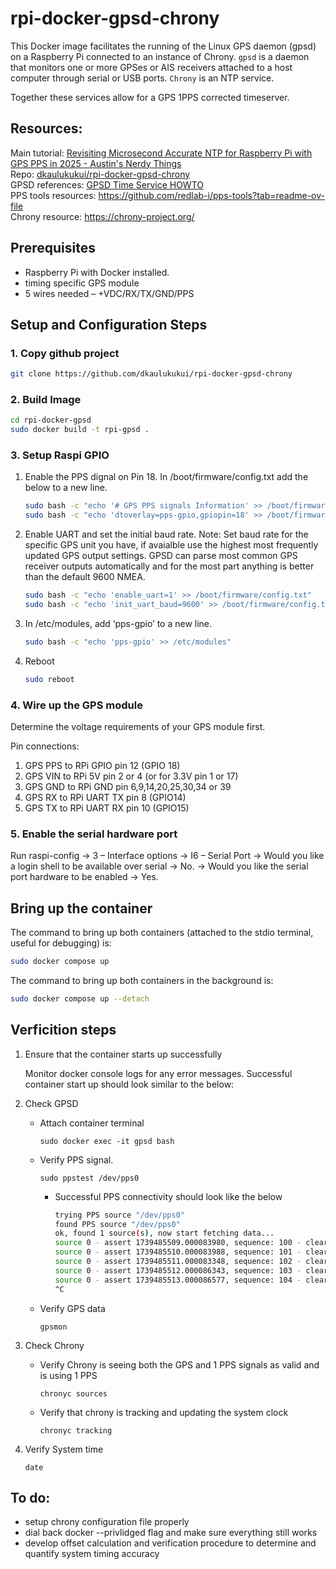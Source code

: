 # rpi-docker-gpsd-chrony

This Docker image facilitates the running of the Linux GPS daemon (gpsd) on a 
Raspberry Pi connected to an instance of Chrony. `gpsd` is a daemon 
that monitors one or more GPSes or AIS receivers attached to a host computer 
through serial or USB ports. `Chrony` is an NTP service.  

Together these services allow for a GPS 1PPS corrected timeserver. 

## Resources: 


Main tutorial:  [Revisiting Microsecond Accurate NTP for Raspberry Pi with GPS PPS in 2025 - Austin's Nerdy Things](https://austinsnerdythings.com/2025/02/14/revisiting-microsecond-accurate-ntp-for-raspberry-pi-with-gps-pps-in-2025/) <br>
Repo:  [dkaulukukui/rpi-docker-gpsd-chrony](https://github.com/dkaulukukui/rpi-docker-gpsd-chrony) <br>
GPSD references:  [GPSD Time Service HOWTO](https://gpsd.gitlab.io/gpsd/gpsd-time-service-howto.html) <br>
PPS tools resources: https://github.com/redlab-i/pps-tools?tab=readme-ov-file <br>
Chrony resource: https://chrony-project.org/ <br>


## Prerequisites

- Raspberry Pi with Docker installed.
- timing specific GPS module
- 5 wires needed – +VDC/RX/TX/GND/PPS

## Setup and Configuration Steps

### 1. Copy github project 

```bash
git clone https://github.com/dkaulukukui/rpi-docker-gpsd-chrony
```


### 2. Build Image

```bash
cd rpi-docker-gpsd
sudo docker build -t rpi-gpsd .
```

### 3. Setup Raspi GPIO
1. Enable the PPS dignal on Pin 18. In /boot/firmware/config.txt add the below to a new line.

    ```bash
    sudo bash -c "echo '# GPS PPS signals Information' >> /boot/firmware/config.txt"
    sudo bash -c "echo 'dtoverlay=pps-gpio,gpiopin=18' >> /boot/firmware/config.txt"
    ``` 

2. Enable UART and set the initial baud rate. Note: Set baud rate for the specific GPS unit you have, if avaialble use the highest most frequently updated GPS output settings.  GPSD can parse most common GPS receiver outputs automatically and for the most part anything is better than the default 9600 NMEA.

    ```bash
    sudo bash -c "echo 'enable_uart=1' >> /boot/firmware/config.txt"
    sudo bash -c "echo 'init_uart_baud=9600' >> /boot/firmware/config.txt"
    ```

3. In /etc/modules, add ‘pps-gpio’ to a new line.

    ```bash 
    sudo bash -c "echo 'pps-gpio' >> /etc/modules"
    ```

4. Reboot

    ```bash
    sudo reboot
    ```

### 4. Wire up the GPS module

Determine the voltage requirements of your GPS module first. 

Pin connections:

1. GPS PPS to RPi GPIO pin 12 (GPIO 18)
2. GPS VIN to RPi 5V pin 2 or 4 (or for 3.3V pin 1 or 17)
3. GPS GND to RPi GND pin 6,9,14,20,25,30,34 or 39
4. GPS RX to RPi UART TX pin 8 (GPIO14)
5. GPS TX to RPi UART RX pin 10 (GPIO15)

### 5. Enable the serial hardware port

Run raspi-config -> 3 – Interface options -> I6 – Serial Port -> Would you like a login shell to be available over serial -> No. -> Would you like the serial port hardware to be enabled -> Yes.

## Bring up the container

The command to bring up both containers (attached to the stdio terminal, useful for debugging) is:

```bash 
sudo docker compose up 
```

The command to bring up both containers in the background is:

```bash 
sudo docker compose up --detach
```

## Verficition steps

1. Ensure that the container starts up successfully

    Monitor docker console logs for any error messages.  Successful container start up should look similar to the below: 

<Insert Image of Console output showing successful container startup>


2. Check GPSD 

    - Attach container terminal 

        ```sudo docker exec -it gpsd bash```

    - Verify PPS signal.

        ```sudo ppstest /dev/pps0 ```

        - Successful PPS connectivity should look like the below

            ```bash
            trying PPS source "/dev/pps0"
            found PPS source "/dev/pps0"
            ok, found 1 source(s), now start fetching data...
            source 0 - assert 1739485509.000083980, sequence: 100 - clear  0.000000000, sequence: 0
            source 0 - assert 1739485510.000083988, sequence: 101 - clear  0.000000000, sequence: 0
            source 0 - assert 1739485511.000083348, sequence: 102 - clear  0.000000000, sequence: 0
            source 0 - assert 1739485512.000086343, sequence: 103 - clear  0.000000000, sequence: 0
            source 0 - assert 1739485513.000086577, sequence: 104 - clear  0.000000000, sequence: 0
            ^C
            ```

    - Verify GPS data

        ```gpsmon```

3. Check Chrony

    - Verify Chrony is seeing both the GPS and 1 PPS signals as valid and is using 1 PPS

        ```chronyc sources```

        <Insert image showing the output of chronyc sources>

    - Verify that chrony is tracking and updating the system clock

        ```chronyc tracking```

4. Verify System time

    ```date```
			
## To do: 
- setup chrony configuration file properly
- dial back docker --privlidged flag and make sure everything still works
- develop offset calculation and verification procedure to determine and quantify system timing accuracy

